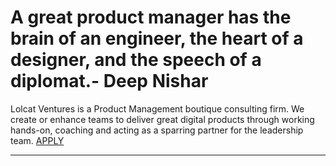 #  A great product manager has the brain of an engineer, the heart of a designer, and the speech of a diplomat.- Deep Nishar

Lolcat Ventures is a Product Management boutique consulting firm. We create or enhance teams to deliver great digital products through working hands-on, coaching and acting as a sparring partner for the leadership team. [APPLY](https://lolcatvc.typeform.com/to/BN5gco)

---
